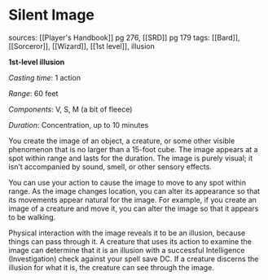 # Silent Image
sources: [[Player's Handbook]] pg 276, [[SRD]] pg 179
tags: [[Bard]], [[Sorceror]], [[Wizard]], [[1st level]], illusion

**1st-level illusion**

*Casting time*: 1 action

*Range*: 60 feet

*Components*: V, S, M (a bit of fleece)

*Duration*: Concentration, up to 10 minutes

You create the image of an object, a creature, or some other visible phenomenon that is no larger than a 15-foot cube. The image appears at a spot within range and lasts for the duration. The image is purely visual; it isn’t accompanied by sound, smell, or other sensory effects. 

You can use your action to cause the image to move to any spot within range. As the image changes location, you can alter its appearance so that its movements appear natural for the image. For example, if you create an image of a creature and move it, you can alter the image so that it appears to be walking.

Physical interaction with the image reveals it to be an illusion, because things can pass through it. A creature that uses its action to examine the image can determine that it is an illusion with a successful Intelligence (Investigation) check against your spell save DC. If a creature discerns the illusion for what it is, the creature can see through the image.

